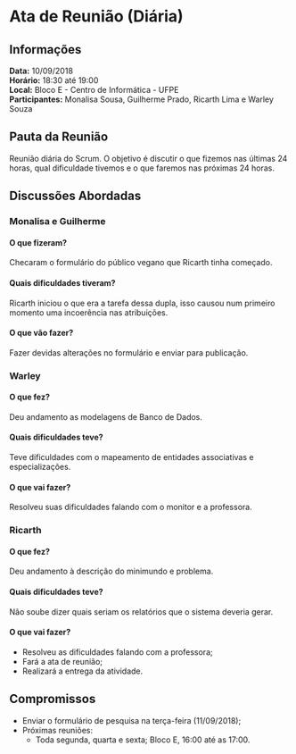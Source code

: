 # Ata de Reunião (Diária)

## Informações
**Data:** 10/09/2018  
**Horário:** 18:30 até 19:00  
**Local:** Bloco E - Centro de Informática - UFPE  
**Participantes:** Monalisa Sousa, Guilherme Prado, Ricarth Lima e Warley Souza  

## Pauta da Reunião
Reunião diária do Scrum. O objetivo é discutir o que fizemos nas últimas 24 horas, qual dificuldade tivemos e o que faremos nas próximas 24 horas.

## Discussões Abordadas

### Monalisa e Guilherme
#### O que fizeram?
Checaram o formulário do público vegano que Ricarth tinha começado.
#### Quais dificuldades tiveram?
Ricarth iniciou o que era a tarefa dessa dupla, isso causou num primeiro momento uma incoerência nas atribuições.
#### O que vão fazer?
Fazer devidas alterações no formulário e enviar para publicação.

### Warley
#### O que fez?
Deu andamento as modelagens de Banco de Dados.  
#### Quais dificuldades teve?
Teve dificuldades com o mapeamento de entidades associativas e especializações.
#### O que vai fazer?
Resolveu suas dificuldades falando com o monitor e a professora.

### Ricarth
#### O que fez?
Deu andamento à descrição do minimundo e problema.
#### Quais dificuldades teve?
Não soube dizer quais seriam os relatórios que o sistema deveria gerar.
#### O que vai fazer?
- Resolveu as dificuldades falando com a professora;
- Fará a ata de reunião;
- Realizará a entrega da atividade.


## Compromissos
- Enviar o formulário de pesquisa na terça-feira (11/09/2018);
- Próximas reuniões:
  - Toda segunda, quarta e sexta; Bloco E, 16:00 até as 17:00.
